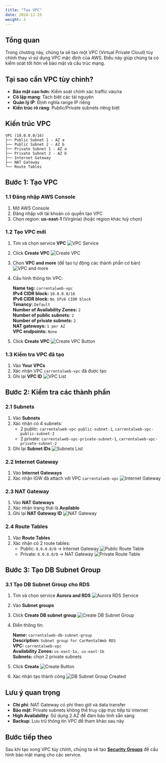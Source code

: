 ```yaml
---
title: "Tạo VPC"
date: 2024-12-19
weight: 3
---
```


## Tổng quan

Trong chương này, chúng ta sẽ tạo một VPC (Virtual Private Cloud) tùy chỉnh thay vì sử dụng VPC mặc định của AWS. Điều này giúp chúng ta có kiểm soát tốt hơn về bảo mật và cấu trúc mạng.

## Tại sao cần VPC tùy chỉnh?

- **Bảo mật cao hơn**: Kiểm soát chính xác traffic vào/ra
- **Cô lập mạng**: Tách biệt các tài nguyên
- **Quản lý IP**: Định nghĩa range IP riêng
- **Kiến trúc rõ ràng**: Public/Private subnets riêng biệt

## Kiến trúc VPC

```
VPC (10.0.0.0/16)
├── Public Subnet 1 - AZ a
├── Public Subnet 2 - AZ b
├── Private Subnet 1 - AZ a
├── Private Subnet 2 - AZ b
├── Internet Gateway
├── NAT Gateway
└── Route Tables
```

## Bước 1: Tạo VPC

### 1.1 Đăng nhập AWS Console
1. Mở AWS Console
2. Đăng nhập với tài khoản có quyền tạo VPC
3. Chọn region: **us-east-1** (Virginia) (hoặc region khác tuỳ chọn)

### 1.2 Tạo VPC mới
1. Tìm và chọn service **VPC**
![VPC Service](https://kietlqag.github.io/AWS_DeploySpringBoot_EB_Aurora_CICD/images/003/01.png)
2. Click **Create VPC**
![Create VPC](https://kietlqag.github.io/AWS_DeploySpringBoot_EB_Aurora_CICD/images/003/02.png)
3. Chọn **VPC and more** (để tạo tự động các thành phần cơ bản)
![VPC and more](https://kietlqag.github.io/AWS_DeploySpringBoot_EB_Aurora_CICD/images/003/03.png)
4. Cấu hình thông tin VPC:

    **Name tag:** `carrentalweb-vpc`  
    **IPv4 CIDR block:** `10.0.0.0/16`  
    **IPv6 CIDR block:** `No IPv6 CIDR block`  
    **Tenancy:** `Default`  
    **Number of Availability Zones:** `2`  
    **Number of public subnets:** `2`  
    **Number of private subnets:** `2`  
    **NAT gateways:** `1 per AZ`  
    **VPC endpoints:** `None`

5. Click **Create VPC**
![Create VPC Button](https://kietlqag.github.io/AWS_DeploySpringBoot_EB_Aurora_CICD/images/003/04.png)

### 1.3 Kiểm tra VPC đã tạo
1. Vào **Your VPCs**
2. Xác nhận VPC `carrentalweb-vpc` đã được tạo
3. Ghi lại **VPC ID**
![VPC List](https://kietlqag.github.io/AWS_DeploySpringBoot_EB_Aurora_CICD/images/003/05.png)

## Bước 2: Kiểm tra các thành phần

### 2.1 Subnets
1. Vào **Subnets**
2. Xác nhận có 4 subnets:
   - 2 public: `carrentalweb-vpc-public-subnet-1`, `carrentalweb-vpc-public-subnet-2`
   - 2 private: `carrentalweb-vpc-private-subnet-1`, `carrentalweb-vpc-private-subnet-2`
3. Ghi lại **Subnet IDs**
![Subnets List](https://kietlqag.github.io/AWS_DeploySpringBoot_EB_Aurora_CICD/images/003/06.png)

### 2.2 Internet Gateway
1. Vào **Internet Gateways**
2. Xác nhận IGW đã attach với VPC `carrentalweb-vpc`
![Internet Gateway](https://kietlqag.github.io/AWS_DeploySpringBoot_EB_Aurora_CICD/images/003/07.png)

### 2.3 NAT Gateway
1. Vào **NAT Gateways**
2. Xác nhận trạng thái là **Available**
3. Ghi lại **NAT Gateway ID**
![NAT Gateway](https://kietlqag.github.io/AWS_DeploySpringBoot_EB_Aurora_CICD/images/003/08.png)

### 2.4 Route Tables
1. Vào **Route Tables**
2. Xác nhận có 2 route tables:
   - Public: `0.0.0.0/0` → Internet Gateway
   ![Public Route Table](https://kietlqag.github.io/AWS_DeploySpringBoot_EB_Aurora_CICD/images/003/09.png)
   - Private: `0.0.0.0/0` → NAT Gateway
   ![Private Route Table](https://kietlqag.github.io/AWS_DeploySpringBoot_EB_Aurora_CICD/images/003/10.png)

## Bước 3: Tạo DB Subnet Group

### 3.1 Tạo DB Subnet Group cho RDS
1. Tìm và chọn service **Aurora and RDS**
![Aurora RDS Service](https://kietlqag.github.io/AWS_DeploySpringBoot_EB_Aurora_CICD/images/003/11.png)
2. Vào **Subnet groups**
3. Click **Create DB subnet group**
![Create DB Subnet Group](https://kietlqag.github.io/AWS_DeploySpringBoot_EB_Aurora_CICD/images/003/12.png)
4. Điền thông tin:

    **Name:** `carrentalweb-db-subnet-group`  
    **Description:** `Subnet group for CarRentalWeb RDS`  
    **VPC:** `carrentalweb-vpc`  
    **Availability Zones:** `us-east-1a, us-east-1b`  
    **Subnets:** chọn 2 private subnets

5. Click **Create**
![Create Button](https://kietlqag.github.io/AWS_DeploySpringBoot_EB_Aurora_CICD/images/003/13.png)
6. Xác nhận tạo thành công
![DB Subnet Group Created](https://kietlqag.github.io/AWS_DeploySpringBoot_EB_Aurora_CICD/images/003/14.png)

## Lưu ý quan trọng

- **Chi phí**: NAT Gateway có phí theo giờ và data transfer
- **Bảo mật**: Private subnets không thể truy cập trực tiếp từ internet
- **High Availability**: Sử dụng 2 AZ để đảm bảo tính sẵn sàng
- **Backup**: Lưu trữ thông tin VPC để tham khảo sau này

## Bước tiếp theo

Sau khi tạo xong VPC tùy chỉnh, chúng ta sẽ tạo **[Security Groups](../4-Tao-Security-Groups/)** để cấu hình bảo mật mạng cho các service. 
